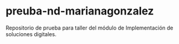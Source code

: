 # preuba-nd-marianagonzalez
Repositorio de prueba para taller del módulo de Implementación de soluciones digitales.
